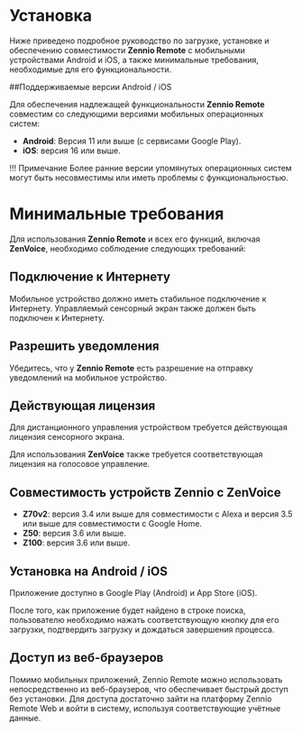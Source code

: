 # Установка

Ниже приведено подробное руководство по загрузке, установке и обеспечению совместимости **Zennio Remote** с мобильными устройствами Android и iOS, а также минимальные требования, необходимые для его функциональности.

##Поддерживаемые версии Android / iOS

Для обеспечения надлежащей функциональности **Zennio Remote** совместим со следующими версиями мобильных операционных систем:

* **Android**: Версия 11 или выше (с сервисами Google Play).
* **iOS**: версия 16 или выше.

!!! Примечание
    Более ранние версии упомянутых операционных систем могут быть несовместимы или иметь проблемы с функциональностью.

# Минимальные требования

Для использования **Zennio Remote** и всех его функций, включая **ZenVoice**, необходимо соблюдение следующих требований:

## Подключение к Интернету

Мобильное устройство должно иметь стабильное подключение к Интернету.
Управляемый сенсорный экран также должен быть подключен к Интернету.

## Разрешить уведомления

Убедитесь, что у **Zennio Remote** есть разрешение на отправку уведомлений на мобильное устройство.

## Действующая лицензия

Для дистанционного управления устройством требуется действующая лицензия сенсорного экрана.

Для использования **ZenVoice** также требуется соответствующая лицензия на голосовое управление.

## Совместимость устройств Zennio с ZenVoice

* **Z70v2**: версия 3.4 или выше для совместимости с Alexa и версия 3.5 или выше для совместимости с Google Home.
* **Z50**: версия 3.6 или выше.
* **Z100**: версия 3.6 или выше.

## Установка на Android / iOS

Приложение доступно в Google Play (Android) и App Store (iOS).

После того, как приложение будет найдено в строке поиска, пользователю необходимо нажать соответствующую кнопку для его загрузки, подтвердить загрузку и дождаться завершения процесса.

## Доступ из веб-браузеров

Помимо мобильных приложений, Zennio Remote можно использовать непосредственно из веб-браузеров, что обеспечивает быстрый доступ без установки. Для доступа достаточно зайти на платформу Zennio Remote Web и войти в систему, используя соответствующие учётные данные.